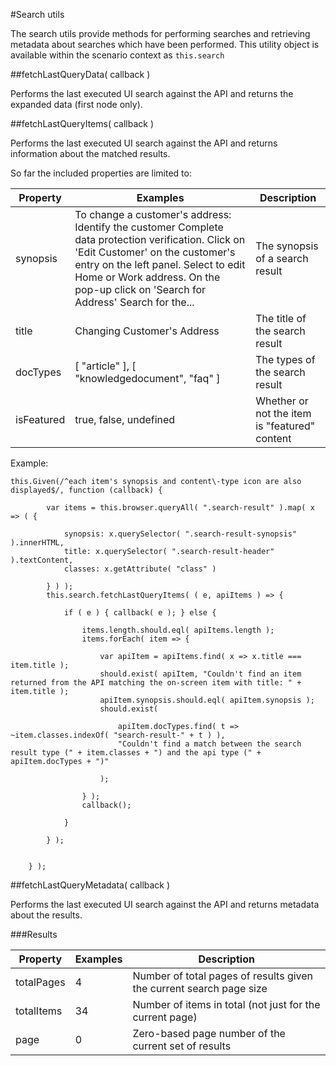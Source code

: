 #Search utils

The search utils provide methods for performing searches and retrieving metadata about searches which have been performed. This utility object is available within the scenario context as <code>this.search</code>

##fetchLastQueryData( callback )

Performs the last executed UI search against the API and returns the expanded data (first node only).

##fetchLastQueryItems( callback )

Performs the last executed UI search against the API and returns information about the matched results.

So far the included properties are limited to:

| Property | Examples | Description |
|-|-|-|
| synopsis | To change a customer's address: Identify the customer Complete data protection verification. Click on 'Edit Customer' on the customer's entry on the left panel. Select to edit Home or Work address. On the pop-up click on 'Search for Address' Search for the... | The synopsis of a search result |
| title | Changing Customer's Address | The title of the search result |
| docTypes | [ "article" ], [ "knowledgedocument", "faq" ] | The types of the search result |
| isFeatured | true, false, undefined | Whether or not the item is "featured" content |
Example:

```
this.Given(/^each item's synopsis and content\-type icon are also displayed$/, function (callback) {

        var items = this.browser.queryAll( ".search-result" ).map( x => ( {

            synopsis: x.querySelector( ".search-result-synopsis" ).innerHTML,
            title: x.querySelector( ".search-result-header" ).textContent,
            classes: x.getAttribute( "class" )

        } ) );
        this.search.fetchLastQueryItems( ( e, apiItems ) => {

            if ( e ) { callback( e ); } else {

                items.length.should.eql( apiItems.length );
                items.forEach( item => {

                    var apiItem = apiItems.find( x => x.title === item.title );
                    should.exist( apiItem, "Couldn't find an item returned from the API matching the on-screen item with title: " + item.title );
                    apiItem.synopsis.should.eql( apiItem.synopsis );
                    should.exist(

                        apiItem.docTypes.find( t => ~item.classes.indexOf( "search-result-" + t ) ),
                        "Couldn't find a match between the search result type (" + item.classes + ") and the api type (" + apiItem.docTypes + ")"

                    );

                } );
                callback();

            }

        } );


    } );
```
##fetchLastQueryMetadata( callback )

Performs the last executed UI search against the API and returns metadata about the results.

###Results

| Property | Examples | Description |
|-|-|-|
| totalPages | 4 | Number of total pages of results given the current search page size |
| totalItems | 34 | Number of items in total (not just for the current page) |
| page | 0 | Zero-based page number of the current set of results |
